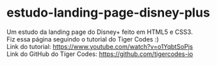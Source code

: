 # estudo-landing-page-disney-plus
Um estudo da landing page do Disney+ feito em HTML5 e CSS3. <br>
Fiz essa página seguindo o tutorial do Tiger Codes :) <br>
Link do tutorial: https://www.youtube.com/watch?v=o1YqbtSoPjs <br>
Link do GitHub do Tiger Codes: https://github.com/tigercodes-io

